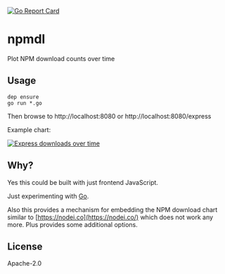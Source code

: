 [![Go Report Card](https://goreportcard.com/badge/github.com/bojand/npmdl-chart)](https://goreportcard.com/report/github.com/bojand/npmdl-chart)

# npmdl

Plot NPM download counts over time 

## Usage

```
dep ensure
go run *.go
```

Then browse to http://localhost:8080 or http://localhost:8080/express

Example chart:

[![Express downloads over time](http://npmdl.bojan.codes/chart/express.svg)](https://npmdl.bojan.codes/chart/express)

## Why?

Yes this could be built with just frontend JavaScript.

Just experimenting with [Go](https://golang.org/).

Also this provides a mechanism for embedding the NPM download chart similar to [https://nodei.co](https://nodei.co/) which does not work any more. Plus provides some additional options.

## License

Apache-2.0

